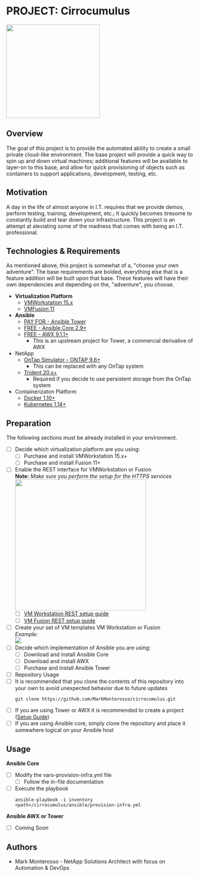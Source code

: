 # PROJECT: Cirrocumulus
<img src="https://github.com/MarkMonterosso/vm-deployment/blob/dev/imgs/cirrocumulus.jpeg" width=250>

## Overview
The goal of this project is to provide the automated ability to create a small private cloud-like environment.
The base project will provide a quick way to spin up and down virtual machines; additional features will be available to layer-on 
to this base, and allow for quick provisioning of objects such as containers to support applications, development, testing, etc.

## Motivation
A day in the life of almost anyone in I.T. requires that we provide demos, perform testing, training,
development, etc.; It quickly becomes tiresome to constantly build and tear down your infrastructure. This project is 
an attempt at aleviating some of the madness that comes with being an I.T. professional. 

## Technologies & Requirements
As mentioned above, this project is somewhat of a, "choose your own adventure". The base requirements are bolded, everything else that is a feature
addition will be built upon that base. These features will have their own dependencies and depending on the, "adventure", you choose.

+ __Virtualization Platform__
  +  <a href="https://www.vmware.com/products/workstation-pro/workstation-pro-evaluation.html">VMWorkstation 15.x</a> 
  +  <a href="https://www.vmware.com/go/downloadfusion">VMFusion 11</a>
+ __Ansible__
  + <a href="https://docs.ansible.com/">PAY FOR - Ansible Tower</a>
  + <a href="https://docs.ansible.com/">FREE - Ansible Core 2.9+</a>
  + <a href="https://github.com/ansible/awx">FREE - AWX 9.1.1+</a> 
    + This is an upstream project for Tower, a commercial derivative of AWX 
+ NetApp 
  + <a href="https://mysupport.netapp.com/site/tools/tool-eula/5e31797415040d3cce0033d3">OnTap Simulator - ONTAP 9.6+</a>
    + This can be replaced with any OnTap system
  + <a href="https://netapp-trident.readthedocs.io/en/stable-v20.01/">Trident 20.x+</a>
    + Required if you decide to use persistent storage from the OnTap system
+ Containerizaton Platform
  + <a href="https://www.docker.com/">Docker 1.10+</a> 
  + <a href="https://kubernetes.io/">Kubernetes 1.14+</a>
  
## Preparation
The following sections must be already installed in your environment.
- [ ] Decide which virtualization platform are you using:
  - [ ] Purchase and install VMWorkstation 15.x+
  - [ ] Purchase and install Fusion 11+
- [ ] Enable the REST interface for VMWorkstation or Fusion
    <br>__Note:__ _Make sure you perform the setup for the HTTPS services_<br>
    <img src="https://github.com/MarkMonterosso/vm-deployment/blob/dev/imgs/vmworkstation/vmworkstation_rest.PNG" width=350>
  - [ ] <a href="https://docs.vmware.com/en/VMware-Workstation-Pro/15.0/com.vmware.ws.using.doc/GUID-C3361DF5-A4C1-432E-850C-8F60D83E5E2B.html">VM Workstation REST setup guide</a>
  - [ ] <a href="https://docs.vmware.com/en/VMware-Fusion/11/com.vmware.fusion.using.doc/GUID-63847178-3425-4D92-A043-EFBC1251C606.html">VM Fusion REST setup guide</a>
- [ ] Create your set of VM templates VM Workstation or Fusion
        <br>_Example:<br> <img src="https://github.com/MarkMonterosso/vm-deployment/blob/dev/imgs/vmworkstation/vmworkstation_templates.PNG"/>_
- [ ] Decide which implementation of Ansible you are using:
  - [ ] Download and install Ansible Core
  - [ ] Download and install AWX
  - [ ] Purchase and install Ansible Tower
- [ ] Repository Usage
 - [ ] It is recommended that you clone the contents of this repository into your own to avoid unexpected behavior due to future updates
    ```
    git clone https://github.com/MarkMonterosso/cirrocumulus.git    
    ```  
 - [ ] If you are using Tower or AWX it is recommended to create a project (<a href="https://github.com/MarkMonterosso/vm-deployment/blob/dev/TOWER_AWX.md">Setup Guide</a>)
 - [ ] If you are using Ansible core, simply clone the repository and place it somewhere logical on your Ansible host
  
## Usage
__Ansible Core__
- [ ] Modify the vars-provision-infra.yml file
  - [ ] Follow the in-file documentation
- [ ] Execute the playbook<br>
    ```
    ansible-playbook -i inventory <path>/cirrocumulus/ansible/provision-infra.yml    
    ```

__Ansible AWX or Tower__<br>
- [ ] Coming Soon

## Authors
+ Mark Monterosso - NetApp Solutions Architect with focus on Automation & DevOps